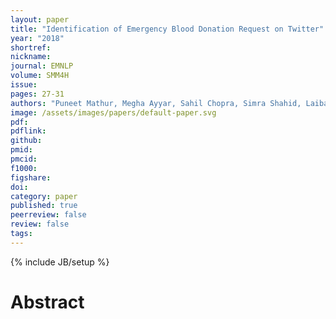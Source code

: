 ```yaml
---
layout: paper
title: "Identification of Emergency Blood Donation Request on Twitter"
year: "2018"
shortref: 
nickname: 
journal: EMNLP
volume: SMM4H
issue: 
pages: 27-31
authors: "Puneet Mathur, Megha Ayyar, Sahil Chopra, Simra Shahid, Laiba Mehnaz, Rajiv Ratn Shah"
image: /assets/images/papers/default-paper.svg
pdf:
pdflink: 
github:
pmid: 
pmcid: 
f1000: 
figshare: 
doi: 
category: paper
published: true
peerreview: false
review: false
tags: 
---
```

{% include JB/setup %}

# Abstract 

